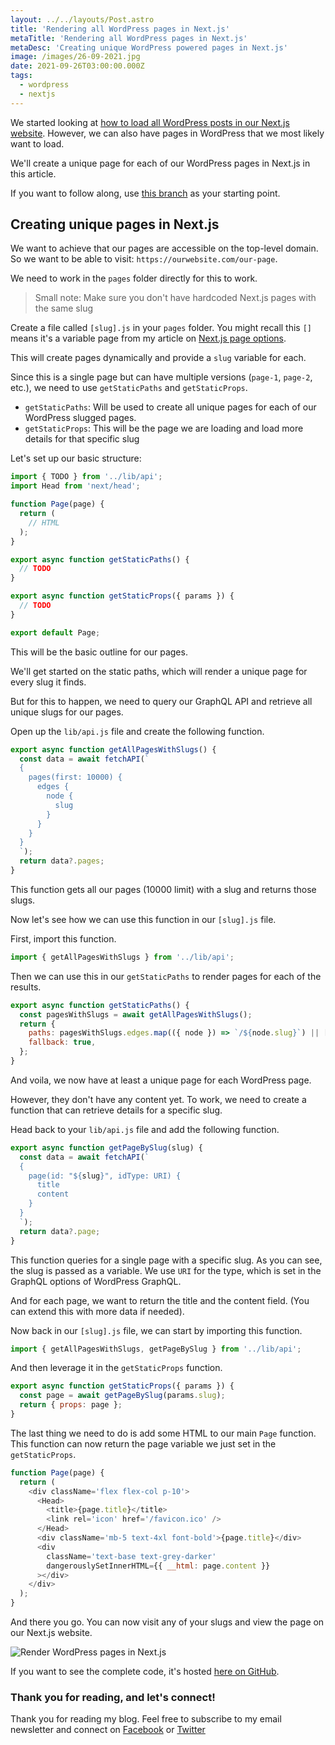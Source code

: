 ```yaml
---
layout: ../../layouts/Post.astro
title: 'Rendering all WordPress pages in Next.js'
metaTitle: 'Rendering all WordPress pages in Next.js'
metaDesc: 'Creating unique WordPress powered pages in Next.js'
image: /images/26-09-2021.jpg
date: 2021-09-26T03:00:00.000Z
tags:
  - wordpress
  - nextjs
---
```


We started looking at [how to load all WordPress posts in our Next.js website](https://daily-dev-tips.com/posts/loading-wordpress-posts-in-nextjs/). However, we can also have pages in WordPress that we most likely want to load.

We'll create a unique page for each of our WordPress pages in Next.js in this article.

If you want to follow along, use [this branch](https://github.com/rebelchris/next-tailwind/tree/wordpress-posts-home) as your starting point.

## Creating unique pages in Next.js

We want to achieve that our pages are accessible on the top-level domain.
So we want to be able to visit: `https://ourwebsite.com/our-page`.

We need to work in the `pages` folder directly for this to work.

> Small note: Make sure you don't have hardcoded Next.js pages with the same slug

Create a file called `[slug].js` in your `pages` folder.
You might recall this `[]` means it's a variable page from my article on [Next.js page options](https://daily-dev-tips.com/posts/nextjs-page-options-and-how-they-work/).

This will create pages dynamically and provide a `slug` variable for each.

Since this is a single page but can have multiple versions (`page-1`, `page-2`, etc.), we need to use `getStaticPaths` and `getStaticProps`.

- `getStaticPaths`: Will be used to create all unique pages for each of our WordPress slugged pages.
- `getStaticProps`: This will be the page we are loading and load more details for that specific slug

Let's set up our basic structure:

```js
import { TODO } from '../lib/api';
import Head from 'next/head';

function Page(page) {
  return (
    // HTML
  );
}

export async function getStaticPaths() {
  // TODO
}

export async function getStaticProps({ params }) {
  // TODO
}

export default Page;
```

This will be the basic outline for our pages.

We'll get started on the static paths, which will render a unique page for every slug it finds.

But for this to happen, we need to query our GraphQL API and retrieve all unique slugs for our pages.

Open up the `lib/api.js` file and create the following function.

```js
export async function getAllPagesWithSlugs() {
  const data = await fetchAPI(`
  {
    pages(first: 10000) {
      edges {
        node {
          slug
        }
      }
    }
  }
  `);
  return data?.pages;
}
```

This function gets all our pages (10000 limit) with a slug and returns those slugs.

Now let's see how we can use this function in our `[slug].js` file.

First, import this function.

```js
import { getAllPagesWithSlugs } from '../lib/api';
```

Then we can use this in our `getStaticPaths` to render pages for each of the results.

```js
export async function getStaticPaths() {
  const pagesWithSlugs = await getAllPagesWithSlugs();
  return {
    paths: pagesWithSlugs.edges.map(({ node }) => `/${node.slug}`) || [],
    fallback: true,
  };
}
```

And voila, we now have at least a unique page for each WordPress page.

However, they don't have any content yet.
To work, we need to create a function that can retrieve details for a specific slug.

Head back to your `lib/api.js` file and add the following function.

```js
export async function getPageBySlug(slug) {
  const data = await fetchAPI(`
  {
    page(id: "${slug}", idType: URI) {
      title
      content
    }
  }
  `);
  return data?.page;
}
```

This function queries for a single page with a specific slug. As you can see, the slug is passed as a variable.
We use `URI` for the type, which is set in the GraphQL options of WordPress GraphQL.

And for each page, we want to return the title and the content field. (You can extend this with more data if needed).

Now back in our `[slug].js` file, we can start by importing this function.

```js
import { getAllPagesWithSlugs, getPageBySlug } from '../lib/api';
```

And then leverage it in the `getStaticProps` function.

```js
export async function getStaticProps({ params }) {
  const page = await getPageBySlug(params.slug);
  return { props: page };
}
```

The last thing we need to do is add some HTML to our main `Page` function.
This function can now return the page variable we just set in the `getStaticProps`.

```js
function Page(page) {
  return (
    <div className='flex flex-col p-10'>
      <Head>
        <title>{page.title}</title>
        <link rel='icon' href='/favicon.ico' />
      </Head>
      <div className='mb-5 text-4xl font-bold'>{page.title}</div>
      <div
        className='text-base text-grey-darker'
        dangerouslySetInnerHTML={{ __html: page.content }}
      ></div>
    </div>
  );
}
```

And there you go. You can now visit any of your slugs and view the page on our Next.js website.

![Render WordPress pages in Next.js](https://cdn.hashnode.com/res/hashnode/image/upload/v1632029610600/xxecMILgU.png)

If you want to see the complete code, it's hosted [here on GitHub](https://github.com/rebelchris/next-tailwind/tree/wordpress-pages).

### Thank you for reading, and let's connect!

Thank you for reading my blog. Feel free to subscribe to my email newsletter and connect on [Facebook](https://www.facebook.com/DailyDevTipsBlog) or [Twitter](https://twitter.com/DailyDevTips1)
